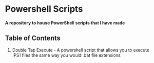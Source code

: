 # Powershell Scripts
<h4>A repository to house PowerShell scripts that I have made</h4>

## Table of Contents
  
1. Double Tap Execute - A powershell script that allows you to execute .PS1 files the same way you would .bat file extensions
